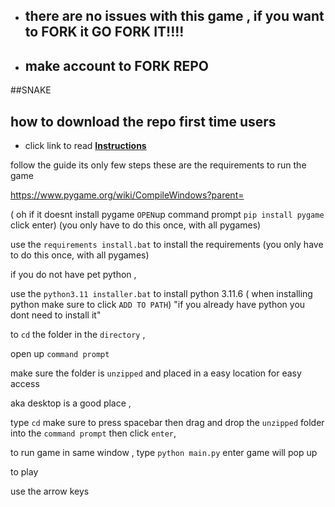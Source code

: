- ##   there are no issues with this game , if you want to FORK it GO FORK IT!!!!
- ##   make account to FORK REPO

##SNAKE

## how to download the repo first time users

  - click link to read [**Instructions**](https://www.fnbubbles420.org/Instructions-On-How-To-Download-Repo)

follow the guide its only few steps these are the requirements to run the game

https://www.pygame.org/wiki/CompileWindows?parent=

( oh if it doesnt install pygame `OPEN`up command prompt 
   `pip install pygame` click enter)
     (you only have to do this once, with all pygames)

use the `requirements install.bat`  to install the requirements
   (you only have to do this once, with all pygames)

if you do not have pet python ,

use the `python3.11 installer.bat`  to install python 3.11.6
 ( when installing python make sure to click `ADD TO PATH`)
 "if you already have python you dont need to install it"
 
to `cd` the folder in the `directory` , 

open up `command prompt` 

make sure the folder is `unzipped` and placed in a easy location for easy access

aka desktop is a good place , 

type `cd` make sure to press spacebar then drag and drop the `unzipped` folder into the `command prompt` then click `enter`, 

to run game in same window , type `python main.py` enter game will pop up

to play

use the arrow keys
